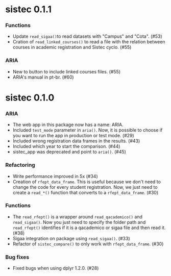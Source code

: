 # sistec 0.1.1

### Functions

- Update `read_sigaa()`to read datasets with "Campus" and "Cota". (#53)
- Cration of `read_linked_courses()` to read a file with the relation between courses in academic registration and Sistec cyclo. (#55)

### ARIA

- New to button to include linked courses files. (#55)
- ARIA's manual in pt-br. (#60)

# sistec 0.1.0

### ARIA

- The web app in this package now has a name: ARIA.
- Included `test_mode` parameter in `aria()`. Now, it is possible to choose 
if you want to run the app in production or test mode. (#29)
- Included wrong registration data frames in the results. (#43)
- Included which year to start the comparison. (#44)
- sistec_app was deprecated and point to `aria()`. (#45)

### Refactoring

- Write performance improved in 5x (#34)
- Creation of `rfept_data_frame`. This is useful because we don't need to change the code
for every student registration. Now, we just need to create a `read_*()` function that 
converts to a `rfept_data_frame`. (#30)

### Functions 

- The `read_rfept()` is a wrapper around `read_qacademico()` and `read_sigaa()`. Now you just need to specify the folder path and `read_rfept()` identifies if it is a qacademico or sigaa file and then read it. (#38)
- Sigaa integration on package using `read_sigaa()`. (#33)
- Refactor of `sistec_compare()` to only work with `rfept_data_frame`. (#30)

### Bug fixes

- Fixed bugs when using dplyr 1.2.0. (#28)
